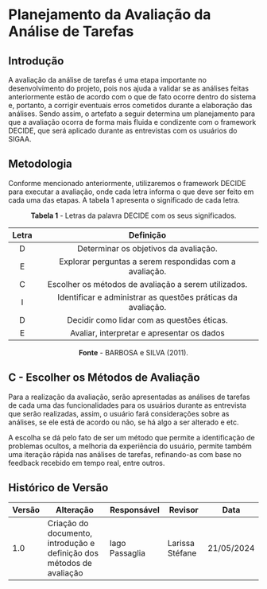 # Planejamento da Avaliação da Análise de Tarefas

## Introdução

A avaliação da análise de tarefas é uma etapa importante no desenvolvimento do projeto, pois nos ajuda a validar se as análises feitas anteriormente estão de acordo com o que de fato ocorre dentro do sistema e, portanto, a corrigir eventuais erros cometidos durante a elaboração das análises.
Sendo assim, o artefato a seguir determina um planejamento para que a avaliação ocorra de forma mais fluida e condizente com o framework DECIDE, que será aplicado durante as entrevistas com os usuários do SIGAA.

## Metodologia

Conforme mencionado anteriormente, utilizaremos o framework DECIDE para executar a avaliação, onde cada letra informa o que deve ser feito em cada uma das etapas. A tabela 1 apresenta o significado de cada letra.

<center>

**Tabela 1** - Letras da palavra DECIDE com os seus significados.

| Letra |                          Definição                           |
| :---: | :----------------------------------------------------------: |
|   D   |            Determinar os objetivos da avaliação.             |
|   E   |   Explorar perguntas a serem respondidas com a avaliação.    |
|   C   |     Escolher os métodos de avaliação a serem utilizados.     |
|   I   | Identificar e administrar as questões práticas da avaliação. |
|   D   |          Decidir como lidar com as questões éticas.          |
|   E   |          Avaliar, interpretar e apresentar os dados          |

**Fonte** - BARBOSA e SILVA (2011).

</center>

<!-- INSERIR TÓPICOS RESTANTES -->

## C - Escolher os Métodos de Avaliação

Para a realização da avaliação, serão apresentadas as análises de tarefas de cada uma das funcionalidades para os usuários durante as entrevista que serão realizadas, assim, o usuário fará considerações sobre as análises,
se ele está de acordo ou não, se há algo a ser alterado e etc.

A escolha se dá pelo fato de ser um método que permite a identificação de problemas ocultos, a melhoria da experiência do usuário, permite também uma iteração rápida nas análises de tarefas, refinando-as com base no feedback recebido em tempo real, entre outros.

<!-- INSERIR TÓPICOS RESTANTES -->

## Histórico de Versão

| Versão | Alteração                         | Responsável     | Revisor               | Data       |
| ------ | --------------------------------- | --------------- | --------------------- | ---------- |
| 1.0    | Criação do documento, introdução e <br> definição dos métodos de avaliação      | Iago Passaglia | Larissa Stéfane | 21/05/2024 |

